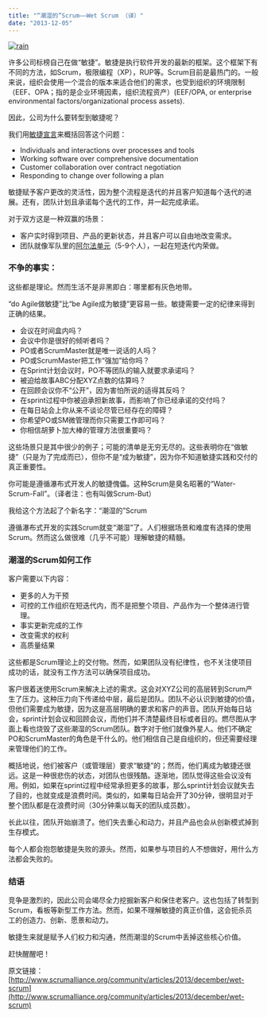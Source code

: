 ```yaml
---
title: "“潮湿的”Scrum——Wet Scrum （译）"
date: "2013-12-05"
---
```


[![rain](/wp-content/uploads/2013/12/rain-300x225.jpg)](/wp-content/uploads/2013/12/rain.jpg)

许多公司标榜自己在做“敏捷”。敏捷是执行软件开发的最新的框架。这个框架下有不同的方法，如Scrum，极限编程（XP），RUP等。Scrum目前是最热门的。一般来说，组织会使用一个混合的版本来适合他们的需求，也受到组织的环境限制（EEF、OPA；指的是企业环境因素，组织流程资产）(EEF/OPA, or enterprise environmental factors/organizational process assets).

因此，公司为什么要转型到敏捷呢？

我们用[敏捷宣言](agilemanifesto.org)来概括回答这个问题：

- Individuals and interactions over processes and tools
- Working software over comprehensive documentation
- Customer collaboration over contract negotiation
- Responding to change over following a plan

敏捷赋予客户更改的灵活性，因为整个流程是迭代的并且客户知道每个迭代的进展。还有，团队计划且承诺每个迭代的工作，并一起完成承诺。

对于双方这是一种双赢的场景：

- 客户实时得到项目、产品的更新状态，并且客户可以自由地改变需求。
- 团队就像军队里的[阿尔法单元](http://en.wikipedia.org/wiki/Alpha_Group)（5-9个人），一起在短迭代内荣做。

### 不争的事实：

这些都是理论。然而生活不是非黑即白：哪里都有灰色地带。

“do Agile做敏捷”比“be Agile成为敏捷”更容易一些。敏捷需要一定的纪律来得到正确的结果。

- 会议在时间盒内吗？
- 会议中你是很好的倾听者吗？
- PO或者ScrumMaster就是唯一说话的人吗？
- PO或ScrumMaster把工作“强加”给你吗？
- 在Sprint计划会议时，PO不等团队的输入就要求承诺吗？
- 被迫给故事ABC分配XYZ点数的估算吗？
- 在回顾会议你不“公开”，因为害怕所说的适得其反吗？
- 在sprint过程中你被迫承担新故事，而影响了你已经承诺的交付吗？
- 在每日站会上你从来不谈论尽管已经存在的障碍？
- 你希望PO或SM微管理而你只需要工作即可吗？
- 你相信胡萝卜加大棒的管理方法很重要吗？

这些场景只是其中很少的例子；可能的清单是无穷无尽的。这些表明你在“做敏捷”（只是为了完成而已），但你不是“成为敏捷”，因为你不知道敏捷实践和交付的真正重要性。

你可能是遵循瀑布式开发人的敏捷傀儡。这种Scrum是臭名昭著的“Water-Scrum-Fall”。（译者注：也有叫做Scrum-But）

我给这个方法起了个新名字：“潮湿的”Scrum

遵循瀑布式开发的实践Scrum就变“潮湿”了。人们根据场景和难度有选择的使用Scrum。然而这么做很难（几乎不可能）理解敏捷的精髓。

### 潮湿的Scrum如何工作

客户需要以下内容：

- 更多的人为干预
- 可控的工作组织在短迭代内，而不是把整个项目、产品作为一个整体进行管理。
- 事实更新完成的工作
- 改变需求的权利
- 高质量结果

这些都是Scrum理论上的交付物。然而，如果团队没有纪律性，也不关注使项目成功的话，就没有工作方法可以确保项目成功。

客户很着迷使用Scrum来解决上述的需求。这会对XYZ公司的高层转到Scrum产生了压力。这种压力向下传递给中层，最后是团队。团队不必认识到敏捷的价值，但他们需要成为敏捷，因为这是高层明确的要求和客户的声音。团队开始每日站会，sprint计划会议和回顾会议，而他们并不清楚最终目标或者目的。燃尽图从字面上看也烧毁了这些潮湿的Scrum团队。数字对于他们就像外星人。他们不确定PO和ScrumMaster的角色是干什么的。他们相信自己是自组织的，但还需要经理来管理他们的工作。

概括地说，他们被客户（或管理层）要求“敏捷”的；然而，他们离成为敏捷还很远。这是一种很悲伤的状态，对团队也很残酷。逐渐地，团队觉得这些会议没有用。例如，如果在sprint过程中经常承担更多的故事，那么sprint计划会议就失去了目的，也就变成是浪费时间。类似的，如果每日站会开了30分钟，很明显对于整个团队都是在浪费时间（30分钟乘以每天的团队成员数）。

长此以往，团队开始崩溃了。他们失去重心和动力，并且产品也会从创新模式掉到生存模式。

每个人都会抱怨敏捷是失败的源头。然而，如果参与项目的人不想做好，用什么方法都会失败的。

### 结语

竞争是激烈的，因此公司会竭尽全力挖掘新客户和保住老客户。这也包括了转型到Scrum，看板等新型工作方法。然而，如果不理解敏捷的真正价值，这会扼杀员工的创造力、创新、愿景和动力。

敏捷生来就是赋予人们权力和沟通，然而潮湿的Scrum中丢掉这些核心价值。

赶快醒醒吧！

原文链接：[http://www.scrumalliance.org/community/articles/2013/december/wet-scrum](http://www.scrumalliance.org/community/articles/2013/december/wet-scrum)
